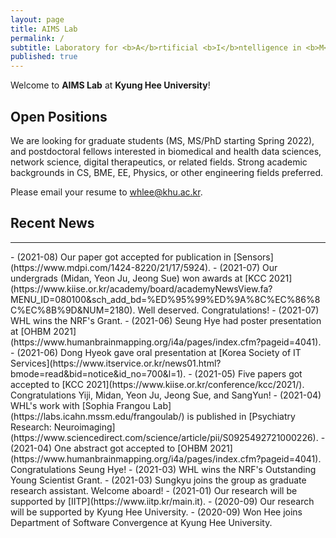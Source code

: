```yaml
---
layout: page
title: AIMS Lab
permalink: /
subtitle: Laboratory for <b>A</b>rtificial <b>I</b>ntelligence in <b>M</b>edicine and <b>S</b>cience
published: true
---
```


Welcome to **AIMS Lab** at **Kyung Hee University**!

## Open Positions
We are looking for graduate students (MS, MS/PhD starting Spring 2022), and postdoctoral fellows interested in biomedical and health data sciences, network science, digital therapeutics, or related fields. Strong academic backgrounds in CS, BME, EE, Physics, or other engineering fields preferred. 

Please email your resume to whlee@khu.ac.kr. 

<!--
Our mission is to develop state-of-the-art machine learning/deep learning algorithms for solving **intelligence** and **real world data problems**. For more information on research topics, please visit our [project page](projects/project). To know more about the lab, you may read this [**feature**](https://webzine.skku.edu/skkuzine/section/culture03.do?articleNo=76954&pager.offset=0&pagerLimit=10) written while we were at SKKU (in Korean).    
-->

<!--
To know more about joining the lab, please read this [*info*](info.md) and e-mail [Prof. Wonhee Lee](people/pi.md) with your **transcript & CV**.
-->

<!--
Following is our lab intro video taken in 2018 (special thanks to Karel Setnička)! 
<iframe src="https://player.vimeo.com/video/257239184" width="640" height="360" frameborder="0" webkitallowfullscreen mozallowfullscreen allowfullscreen></iframe>
-->

## Recent News
<hr>
- (2021-08) Our paper got accepted for publication in [Sensors](https://www.mdpi.com/1424-8220/21/17/5924). 
- (2021-07) Our undergrads (Midan, Yeon Ju, Jeong Sue) won awards at [KCC 2021](https://www.kiise.or.kr/academy/board/academyNewsView.fa?MENU_ID=080100&sch_add_bd=%ED%95%99%ED%9A%8C%EC%86%8C%EC%8B%9D&NUM=2180). Well deserved. Congratulations!
- (2021-07) WHL wins the NRF's Grant.
- (2021-06) Seung Hye had poster presentation at [OHBM 2021](https://www.humanbrainmapping.org/i4a/pages/index.cfm?pageid=4041).
- (2021-06) Dong Hyeok gave oral presentation at [Korea Society of IT Services](https://www.itservice.or.kr/news01.html?bmode=read&bid=notice&id_no=700&l=1).
- (2021-05) Five papers got accepted to [KCC 2021](https://www.kiise.or.kr/conference/kcc/2021/). Congratulations Yiji, Midan, Yeon Ju, Jeong Sue, and SangYun! 
- (2021-04) WHL's work with [Sophia Frangou Lab](https://labs.icahn.mssm.edu/frangoulab/) is published in [Psychiatry Research: Neuroimaging](https://www.sciencedirect.com/science/article/pii/S0925492721000226).
- (2021-04) One abstract got accepted to [OHBM 2021](https://www.humanbrainmapping.org/i4a/pages/index.cfm?pageid=4041). Congratulations Seung Hye!
- (2021-03) WHL wins the NRF's Outstanding Young Scientist Grant.
- (2021-03) Sungkyu joins the group as graduate research assistant. Welcome aboard!
- (2021-01) Our research will be supported by [IITP](https://www.iitp.kr/main.it).
- (2020-09) Our research will be supported by Kyung Hee University.
- (2020-09) Won Hee joins Department of Software Convergence at Kyung Hee University.

<!--
### Recent News
<hr>
- 21.7 One paper got accepted to [**ICCV 21**](http://iccv2021.thecvf.com/home)! Congratulations Hongjoon Ahn and Jihwan Kwak!
- 21.7 Three members will do industry internships in the fall! Congratulations Hongjoon Ahn ([Amazon Shanghai](https://www.amazon.jobs/en-gb/locations/shanghai-china)), Jaeseok Byun ([Microsoft Research Asia](https://www.microsoft.com/en-us/research/lab/microsoft-research-asia/)), and Sangwon Jung ([Naver AI](https://clova.ai/ko))!
- 21.7 Sungmin Cha got the Best Paper Award at [CKAIA summer conference](http://aiassociation.kr/Conference/ConferenceView.asp?AC=0&CODE=CC20210401&CpPage=111#CONF).
- 21.7 Taesup served as a General Chair for the CKAIA summer conference.
- 21.5 M.IN.D Lab will participate in [**Naver-SNU Hyperscal AI Project**](http://www.aitimes.kr/news/articleView.html?idxno=20983)!
- 21.4 Our lab will be supported by [**NRF 미래뇌융합기술 연구과제**]()!
- 21.4 Our lab will be supported by [**Microsoft-IITP Project**]()!
- 21.3 We moved to [**Seoul National University ECE**](http://ee.snu.ac.kr) as of March 01, 2021!
- 21.3 Two papers got accepted to [**CVPR 21**](http://cvpr2021.thecvf.com/)! Congratulations Sungmin, Jaeseok, Sangwon, Donggyu, and Taeeon!
- 21.3 Two papers got accepted to [**ICLR 21**](https://iclr.cc/)! Congratulations Sungmin and Taeeon!
- 21.3 Our lab will be supported by [**NRF Mid-Career Research Program**](https://www.nrf.re.kr/biz/info/notice/list?menu_no=378&biz_no=85) for 5 years!
- 20.11 Sungmin won the Best Paper Award at [**2020 Microsoft-AI Association Fall Conference**]()! Congratulations!
- 20.12 Sangwon, Hongjoon won the [**Qualcomm Innovation Fellowship Korea**]()! Congratulations!
-->
